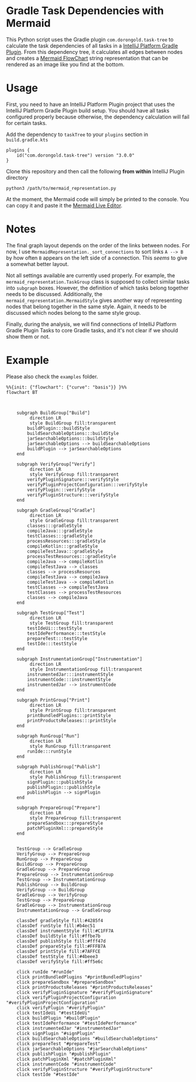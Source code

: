 # Gradle Task Dependencies with Mermaid

This Python script uses the Gradle plugin `com.dorongold.task-tree` to calculate
the task dependencies of all tasks in a
[IntelliJ Platform Gradle Plugin](https://github.com/JetBrains/intellij-platform-gradle-plugin).
From this dependency tree, it calculates all edges between nodes and creates a 
[Mermaid FlowChart](https://mermaid.js.org/) string representation that can be rendered as an image like 
you find at the bottom.

# Usage

First, you need to have an IntelliJ Platform Plugin project that uses the IntelliJ Platform Gradle Plugin build setup.
You should have all tasks configured properly because otherwise, the dependency calculation will fail for
certain tasks.

Add the dependency to `taskTree` to your `plugins` section in `build.gradle.kts`

```
plugins {
    id("com.dorongold.task-tree") version "3.0.0"
}
```

Clone this repository and then call the following **from within** IntelliJ Plugin directory

```shell
python3 /path/to/mermaid_representation.py
```

At the moment, the Mermaid code will simply be printed to the console.
You can copy it and paste it the [Mermaid Live Editor](https://mermaid.live).

# Notes

The final graph layout depends on the order of the links between nodes. For now, I use
`MermaidRepresentation._sort_connections` to sort links `A --> B` by how often `B` appears on the left side
of a connection. This _seems_ to give a somewhat better layout.

Not all settings available are currently used properly. For example, the `mermaid_representation.TaskGroup` class
is supposed to collect similar tasks into `subgraph` boxes.
However, the definition of which tasks belong together needs to be discussed.
Additionally, the `mermaid_representation.MermaidStyle` gives another way of representing nodes that belong together
in the same style.
Again, it needs to be discussed which nodes belong to the same style group.

Finally, during the analysis, we will find connections of IntelliJ Platform Gradle Plugin
Tasks to core Gradle tasks, and it's not clear if we should show them or not.

# Example

Please also check the `examples` folder.

```mermaid
%%{init: {"flowchart": {"curve": "basis"}} }%%
flowchart BT



    subgraph BuildGroup["Build"]
         direction LR
         style BuildGroup fill:transparent
        buildPlugin:::buildStyle
        buildSearchableOptions:::buildStyle
        jarSearchableOptions:::buildStyle
        jarSearchableOptions --> buildSearchableOptions
        buildPlugin --> jarSearchableOptions
    end

    subgraph VerifyGroup["Verify"]
         direction LR
         style VerifyGroup fill:transparent
        verifyPluginSignature:::verifyStyle
        verifyPluginProjectConfiguration:::verifyStyle
        verifyPlugin:::verifyStyle
        verifyPluginStructure:::verifyStyle
    end

    subgraph GradleGroup["Gradle"]
         direction LR
         style GradleGroup fill:transparent
        classes:::gradleStyle
        compileJava:::gradleStyle
        testClasses:::gradleStyle
        processResources:::gradleStyle
        compileKotlin:::gradleStyle
        compileTestJava:::gradleStyle
        processTestResources:::gradleStyle
        compileJava --> compileKotlin
        compileTestJava --> classes
        classes --> processResources
        compileTestJava --> compileJava
        compileTestJava --> compileKotlin
        testClasses --> compileTestJava
        testClasses --> processTestResources
        classes --> compileJava
    end

    subgraph TestGroup["Test"]
         direction LR
         style TestGroup fill:transparent
        testIdeUi:::testStyle
        testIdePerformance:::testStyle
        prepareTest:::testStyle
        testIde:::testStyle
    end

    subgraph InstrumentationGroup["Instrumentation"]
         direction LR
         style InstrumentationGroup fill:transparent
        instrumentedJar:::instrumentStyle
        instrumentCode:::instrumentStyle
        instrumentedJar --> instrumentCode
    end

    subgraph PrintGroup["Print"]
         direction LR
         style PrintGroup fill:transparent
        printBundledPlugins:::printStyle
        printProductsReleases:::printStyle
    end

    subgraph RunGroup["Run"]
         direction LR
         style RunGroup fill:transparent
        runIde:::runStyle
    end

    subgraph PublishGroup["Publish"]
         direction LR
         style PublishGroup fill:transparent
        signPlugin:::publishStyle
        publishPlugin:::publishStyle
        publishPlugin --> signPlugin
    end

    subgraph PrepareGroup["Prepare"]
         direction LR
         style PrepareGroup fill:transparent
        prepareSandbox:::prepareStyle
        patchPluginXml:::prepareStyle
    end


    TestGroup --> GradleGroup
    VerifyGroup --> PrepareGroup
    RunGroup --> PrepareGroup
    BuildGroup --> PrepareGroup
    GradleGroup --> PrepareGroup
    PrepareGroup --> InstrumentationGroup
    TestGroup --> InstrumentationGroup
    PublishGroup --> BuildGroup
    VerifyGroup --> BuildGroup
    GradleGroup --> VerifyGroup
    TestGroup --> PrepareGroup
    GradleGroup --> InstrumentationGroup
    InstrumentationGroup --> GradleGroup

    classDef gradleStyle fill:#4285f4
    classDef runStyle fill:#b4ec51
    classDef instrumentStyle fill:#C1FF7A
    classDef buildStyle fill:#ffbe7b
    classDef publishStyle fill:#fff47d
    classDef prepareStyle fill:#FFFB7A
    classDef printStyle fill:#7AFFCE
    classDef testStyle fill:#4beee3
    classDef verifyStyle fill:#ff5e6c

    click runIde "#runIde"
    click printBundledPlugins "#printBundledPlugins"
    click prepareSandbox "#prepareSandbox"
    click printProductsReleases "#printProductsReleases"
    click verifyPluginSignature "#verifyPluginSignature"
    click verifyPluginProjectConfiguration "#verifyPluginProjectConfiguration"
    click verifyPlugin "#verifyPlugin"
    click testIdeUi "#testIdeUi"
    click buildPlugin "#buildPlugin"
    click testIdePerformance "#testIdePerformance"
    click instrumentedJar "#instrumentedJar"
    click signPlugin "#signPlugin"
    click buildSearchableOptions "#buildSearchableOptions"
    click prepareTest "#prepareTest"
    click jarSearchableOptions "#jarSearchableOptions"
    click publishPlugin "#publishPlugin"
    click patchPluginXml "#patchPluginXml"
    click instrumentCode "#instrumentCode"
    click verifyPluginStructure "#verifyPluginStructure"
    click testIde "#testIde"
```
